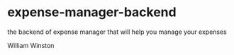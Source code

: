 # expense-manager-backend
the backend of expense manager that will help you manage your expenses

William Winston

